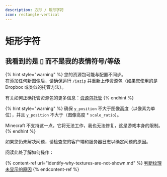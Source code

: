 ```yaml
---
description: 方形 / 矩形字符
icon: rectangle-vertical
---
```


# 矩形字符

## 我看到的是 ▯ 而不是我的表情符号/等级

{% hint style="warning" %}
您的资源包可能与配置不同步。\
在添加任何新图像后，请确保运行 `/iazip` 并重新上传资源包（如果您使用的是 Dropbox 或类似的托管方法）。

有关如何正确托管资源包的更多信息：[资源包托管](../plugin-usage/resourcepack-hosting/)
{% endhint %}

{% hint style="warning" %}
确保 `y_position` 不大于图像高度（以像素为单位），并且 `y_position` 不大于（图像高度 \* `scale_ratio`）。

Minecraft 不支持这一点，它将无法工作，我也无法修复，这是游戏本身的限制。
{% endhint %}

如果您仍未解决问题，请检查您的客户端和服务器日志以确定问题的原因。

阅读此处了解如何操作：

{% content-ref url="identify-why-textures-are-not-shown.md" %}
[判断纹理未显示的原因](identify-why-textures-are-not-shown.md)
{% endcontent-ref %}
